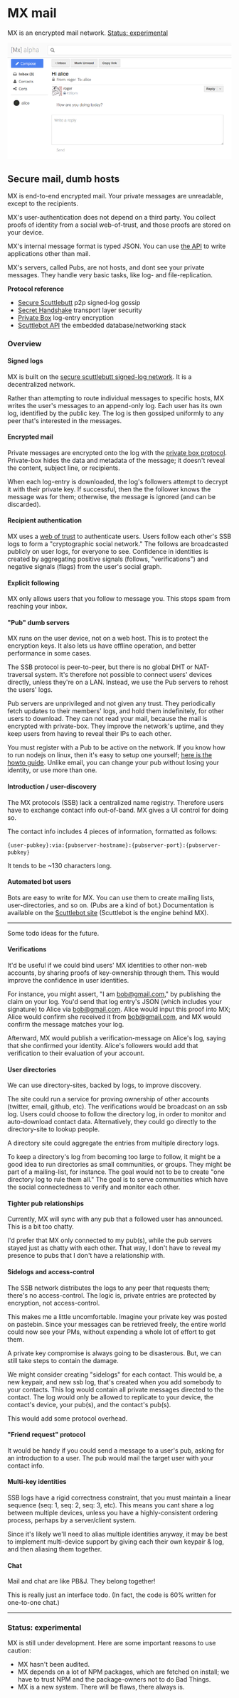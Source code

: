 # MX mail

MX is an encrypted mail network. [Status: experimental](#status-experimental)

![screenshot.png](screenshot.png)

## Secure mail, dumb hosts

MX is end-to-end encrypted mail.
Your private messages are unreadable, except to the recipients.

MX's user-authentication does not depend on a third party.
You collect proofs of identity from a social web-of-trust, and those proofs are stored on your device.

MX's internal message format is typed JSON.
You can use [the API](https://scuttlebot.io/docs/basics/open-a-client.html) to write applications other than mail.

MX's servers, called Pubs, are not hosts, and dont see your private messages.
They handle very basic tasks, like log- and file-replication.

**Protocol reference**
 - [Secure Scuttlebutt](https://scuttlebot.io/more/protocols/secure-scuttlebutt.html) p2p signed-log gossip
 - [Secret Handshake](https://scuttlebot.io/more/protocols/secret-handshake.html) transport layer security
 - [Private Box](https://scuttlebot.io/more/protocols/private-box.html) log-entry encryption
 - [Scuttlebot API](https://scuttlebot.io/) the embedded database/networking stack


### Overview

#### Signed logs

MX is built on the [secure scuttlebutt signed-log network](https://scuttlebot.io/more/protocols/secure-scuttlebutt.html).
It is a decentralized network.

Rather than attempting to route individual messages to specific hosts, MX writes the user's messages to an append-only log.
Each user has its own log, identified by the public key.
The log is then gossiped uniformly to any peer that's interested in the messages.

#### Encrypted mail

Private messages are encrypted onto the log with the [private box protocol](https://scuttlebot.io/more/protocols/private-box.html).
Private-box hides the data and metadata of the message; it doesn't reveal the content, subject line, or recipients.

When each log-entry is downloaded, the log's followers attempt to decrypt it with their private key.
If successful, then the the follower knows the message was for them; otherwise, the message is ignored (and can be discarded).

#### Recipient authentication

MX uses a [web of trust](https://en.wikipedia.org/wiki/Web_of_trust) to authenticate users.
Users follow each other's SSB logs to form a "cryptographic social network."
The follows are broadcasted publicly on user logs, for everyone to see.
Confidence in identities is created by aggregating positive signals (follows, "verifications") and negative signals (flags) from the user's social graph.

#### Explicit following

MX only allows users that you follow to message you.
This stops spam from reaching your inbox.

#### "Pub" dumb servers

MX runs on the user device, not on a web host.
This is to protect the encryption keys.
It also lets us have offline operation, and better performance in some cases.

The SSB protocol is peer-to-peer, but there is no global DHT or NAT-traversal system.
It's therefore not possible to connect users' devices directly, unless they're on a LAN.
Instead, we use the Pub servers to rehost the users' logs.

Pub servers are unprivileged and not given any trust.
They periodically fetch updates to their members' logs, and hold them indefinitely, for other users to download.
They can not read your mail, because the mail is encrypted with private-box.
They improve the network's uptime, and they keep users from having to reveal their IPs to each other.

You must register with a Pub to be active on the network.
If you know how to run nodejs on linux, then it's easy to setup one yourself; [here is the howto guide](https://scuttlebot.io/docs/config/create-a-pub.html).
Unlike email, you can change your pub without losing your identity, or use more than one.

#### Introduction / user-discovery

The MX protocols (SSB) lack a centralized name registry.
Therefore users have to exchange contact info out-of-band.
MX gives a UI control for doing so.

The contact info includes 4 pieces of information, formatted as follows:

```
{user-pubkey}:via:{pubserver-hostname}:{pubserver-port}:{pubserver-pubkey}
```

It tends to be ~130 characters long.


#### Automated bot users

Bots are easy to write for MX.
You can use them to create mailing lists, user-directories, and so on.
(Pubs are a kind of bot.)
Documentation is available on the [Scuttlebot site](https://scuttlebot.io/) (Scuttlebot is the engine behind MX).


---


Some todo ideas for the future.


#### Verifications

It'd be useful if we could bind users' MX identities to other non-web accounts, by sharing proofs of key-ownership through them.
This would improve the confidence in user identities.

For instance, you might assert, "I am bob@gmail.com," by publishing the claim on your log.
You'd send that log entry's JSON (which includes your signature) to Alice via bob@gmail.com.
Alice would input this proof into MX; Alice would confirm she received it from bob@gmail.com, and MX would confirm the message matches your log.

Afterward, MX would publish a verification-message on Alice's log, saying that she confirmed your identity.
Alice's followers would add that verification to their evaluation of your account.

#### User directories

We can use directory-sites, backed by logs, to improve discovery.

The site could run a service for proving ownership of other accounts (twitter, email, github, etc).
The verifications would be broadcast on an ssb log.
Users could choose to follow the directory log, in order to monitor and auto-download contact data.
Alternatively, they could go directly to the directory-site to lookup people.

A directory site could aggregate the entries from multiple directory logs.

To keep a directory's log from becoming too large to follow, it might be a good idea to run directories as small communities, or groups.
They might be part of a mailing-list, for instance.
The goal would not to be to create "one directory log to rule them all."
The goal is to serve communities which have the social connectedness to verify and monitor each other.

#### Tighter pub relationships

Currently, MX will sync with any pub that a followed user has announced.
This is a bit too chatty.

I'd prefer that MX only connected to my pub(s), while the pub servers stayed just as chatty with each other.
That way, I don't have to reveal my presence to pubs that I don't have a relationship with.

#### Sidelogs and access-control

The SSB network distributes the logs to any peer that requests them; there's no access-control.
The logic is, private entries are protected by encryption, not access-control.

This makes me a little uncomfortable.
Imagine your private key was posted on pastebin.
Since your messages can be retrieved freely, the entire world could now see your PMs, without expending a whole lot of effort to get them.

A private key compromise is always going to be disasterous.
But, we can still take steps to contain the damage.

We might consider creating "sidelogs" for each contact.
This would be, a new keypair, and new ssb log, that's created when you add somebody to your contacts.
This log would contain all private messages directed to the contact.
The log would only be allowed to replicate to your device, the contact's device, your pub(s), and the contact's pub(s).

This would add some protocol overhead.

#### "Friend request" protocol

It would be handy if you could send a message to a user's pub, asking for an introduction to a user.
The pub would mail the target user with your contact info.

#### Multi-key identities

SSB logs have a rigid correctness constraint, that you must maintain a linear sequence (seq: 1, seq: 2, seq: 3, etc).
This means you cant share a log between multiple devices, unless you have a highly-consistent ordering process, perhaps by a server/client system.

Since it's likely we'll need to alias multiple identities anyway, it may be best to implement multi-device support by giving each their own keypair & log, and then aliasing them together.

#### Chat

Mail and chat are like PB&J.
They belong together!

This is really just an interface todo.
(In fact, the code is 60% written for one-to-one chat.)

---

### Status: experimental

MX is still under development.
Here are some important reasons to use caution:

 - MX hasn't been audited.
 - MX depends on a lot of NPM packages, which are fetched on install; we have to trust NPM and the package-owners not to do Bad Things.
 - MX is a new system. There will be flaws, there always is.

